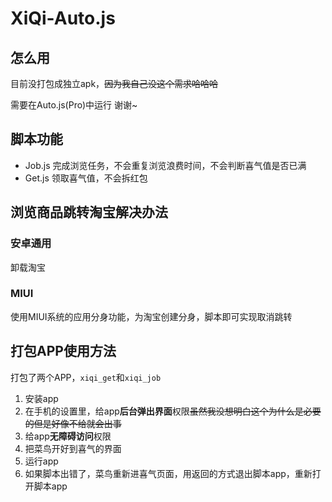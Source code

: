 # XiQi-Auto.js

## 怎么用

目前没打包成独立apk，~~因为我自己没这个需求哈哈哈~~

需要在Auto.js(Pro)中运行 谢谢~

## 脚本功能

- Job.js 完成浏览任务，不会重复浏览浪费时间，不会判断喜气值是否已满
- Get.js 领取喜气值，不会拆红包

## 浏览商品跳转淘宝解决办法

### 安卓通用

卸载淘宝

### MIUI

使用MIUI系统的应用分身功能，为淘宝创建分身，脚本即可实现取消跳转

## 打包APP使用方法

打包了两个APP，`xiqi_get`和`xiqi_job`

1. 安装app
2. 在手机的设置里，给app**后台弹出界面**权限~~虽然我没想明白这个为什么是必要的但是好像不给就会出事~~
3. 给app**无障碍访问**权限
4. 把菜鸟开好到喜气的界面
5. 运行app
6. 如果脚本出错了，菜鸟重新进喜气页面，用返回的方式退出脚本app，重新打开脚本app
